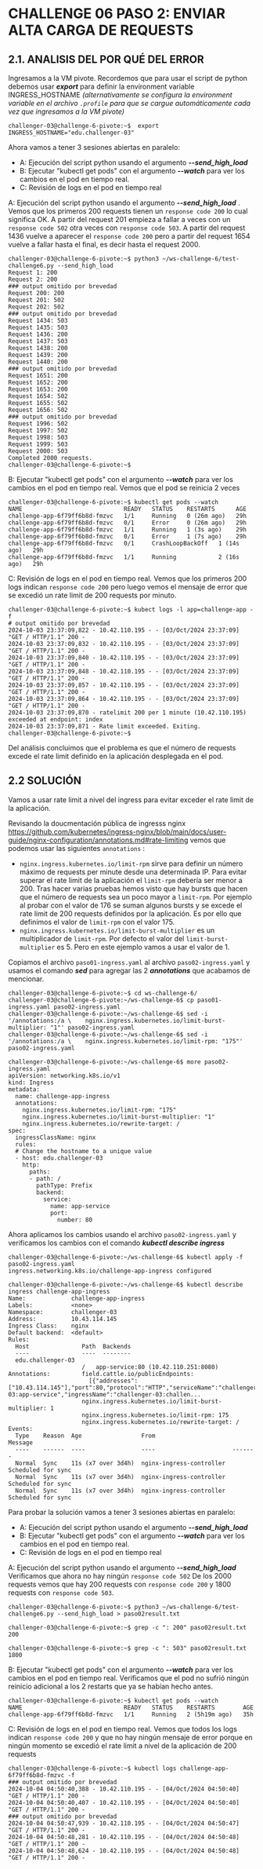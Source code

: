 # CHALLENGE 06 PASO 2: ENVIAR ALTA CARGA DE REQUESTS

## 2.1. ANALISIS DEL POR QUÉ DEL ERROR

Ingresamos a la VM pivote. Recordemos que para usar el script de python debemos usar ***export*** para definir la environment variable INGRESS_HOSTNAME *(alternativamente se configura la environment variable en el archivo `.profile` para que se cargue automáticamente cada vez que ingresamos a la VM pivote)*

```
challenger-03@challenge-6-pivote:~$  export INGRESS_HOSTNAME="edu.challenger-03"
```

Ahora vamos a tener 3 sesiones abiertas en paralelo:
- A: Ejecución del script python usando el argumento ***--send_high_load*** 
- B: Ejecutar "kubectl get pods" con el argumento ***--watch*** para ver los cambios en el pod en tiempo real.
- C: Revisión de logs en el pod en tiempo real


A: Ejecución del script python usando el argumento ***--send_high_load*** . Vemos que los primeros 200 requests tienen un `response code 200` lo cual significa OK.  A partir del request 201 empieza a fallar a veces con un `response code 502` otra veces con `response code 503`.  A partir del request 1436 vuelve a aparecer el `response code 200` pero a partir del request 1654 vuelve a fallar hasta el final, es decir hasta el request 2000.

```
challenger-03@challenge-6-pivote:~$ python3 ~/ws-challenge-6/test-challenge6.py --send_high_load
Request 1: 200
Request 2: 200
### output omitido por brevedad
Request 200: 200
Request 201: 502
Request 202: 502
### output omitido por brevedad
Request 1434: 503
Request 1435: 503
Request 1436: 200
Request 1437: 503
Request 1438: 200
Request 1439: 200
Request 1440: 200
### output omitido por brevedad
Request 1651: 200
Request 1652: 200
Request 1653: 200
Request 1654: 502
Request 1655: 502
Request 1656: 502
### output omitido por brevedad
Request 1996: 502
Request 1997: 502
Request 1998: 503
Request 1999: 503
Request 2000: 503
Completed 2000 requests.
challenger-03@challenge-6-pivote:~$ 
```

B: Ejecutar "kubectl get pods" con el argumento ***--watch*** para ver los cambios en el pod en tiempo real. Vemos que el pod se reinicia 2 veces

```
challenger-03@challenge-6-pivote:~$ kubectl get pods --watch
NAME                             READY   STATUS    RESTARTS      AGE
challenge-app-6f79ff6b8d-fmzvc   1/1     Running   0 (26m ago)   29h
challenge-app-6f79ff6b8d-fmzvc   0/1     Error     0 (26m ago)   29h
challenge-app-6f79ff6b8d-fmzvc   1/1     Running   1 (3s ago)    29h
challenge-app-6f79ff6b8d-fmzvc   0/1     Error     1 (7s ago)    29h
challenge-app-6f79ff6b8d-fmzvc   0/1     CrashLoopBackOff   1 (14s ago)   29h
challenge-app-6f79ff6b8d-fmzvc   1/1     Running            2 (16s ago)   29h

```

C: Revisión de logs en el pod en tiempo real. Vemos que los primeros 200 logs indican `response code 200` pero luego vemos el mensaje de error que se excedió un rate limit de 200 requests por minuto.

```
challenger-03@challenge-6-pivote:~$ kubect logs -l app=challenge-app -f
# output omitido por brevedad
2024-10-03 23:37:09,822 - 10.42.110.195 - - [03/Oct/2024 23:37:09] "GET / HTTP/1.1" 200 -
2024-10-03 23:37:09,832 - 10.42.110.195 - - [03/Oct/2024 23:37:09] "GET / HTTP/1.1" 200 -
2024-10-03 23:37:09,840 - 10.42.110.195 - - [03/Oct/2024 23:37:09] "GET / HTTP/1.1" 200 -
2024-10-03 23:37:09,848 - 10.42.110.195 - - [03/Oct/2024 23:37:09] "GET / HTTP/1.1" 200 -
2024-10-03 23:37:09,857 - 10.42.110.195 - - [03/Oct/2024 23:37:09] "GET / HTTP/1.1" 200 -
2024-10-03 23:37:09,864 - 10.42.110.195 - - [03/Oct/2024 23:37:09] "GET / HTTP/1.1" 200 -
2024-10-03 23:37:09,870 - ratelimit 200 per 1 minute (10.42.110.195) exceeded at endpoint: index
2024-10-03 23:37:09,871 - Rate limit exceeded. Exiting.
challenger-03@challenge-6-pivote:~$ 
```

Del análisis concluimos que el problema es que el número de requests excede el rate limit definido en la aplicación desplegada en el pod.

## 2.2 SOLUCIÓN

Vamos a usar rate limit a nivel del ingress para evitar exceder el rate limit de la aplicación. 

Revisando la doucmentación pública de ingresss nginx https://github.com/kubernetes/ingress-nginx/blob/main/docs/user-guide/nginx-configuration/annotations.md#rate-limiting vemos que podemos usar las siguientes `annotations` :

- `nginx.ingress.kubernetes.io/limit-rpm` sirve para definir un número máximo de requests per minute desde una determinada IP. Para evitar superar el rate limit de la aplicación el `limit-rpm` debería ser menor a 200. Tras hacer varias pruebas hemos visto que hay bursts que hacen que el número de requests sea un poco mayor a `limit-rpm`. Por ejemplo al probar con el valor de 176 se suman algunos bursts y se excede el rate limit de 200 requests definidos por la aplicación. Es por ello que definimos el valor de `limit-rpm` con el valor 175. 
- `nginx.ingress.kubernetes.io/limit-burst-multiplier` es un multiplicador de `limit-rpm`. Por defecto el valor del `limit-burst-multiplier` es 5. Pero en este ejemplo vamos a usar el valor de 1.


Copiamos el archivo `paso01-ingress.yaml` al archivo `paso02-ingress.yaml` y usamos el comando ***sed*** para agregar las 2 ***annotations*** que acabamos de mencionar.

```
challenger-03@challenge-6-pivote:~$ cd ws-challenge-6/
challenger-03@challenge-6-pivote:~/ws-challenge-6$ cp paso01-ingress.yaml paso02-ingress.yaml
challenger-03@challenge-6-pivote:~/ws-challenge-6$ sed -i '/annotations:/a \    nginx.ingress.kubernetes.io/limit-burst-multiplier: "1"' paso02-ingress.yaml
challenger-03@challenge-6-pivote:~/ws-challenge-6$ sed -i '/annotations:/a \    nginx.ingress.kubernetes.io/limit-rpm: "175"' paso02-ingress.yaml

challenger-03@challenge-6-pivote:~/ws-challenge-6$ more paso02-ingress.yaml 
apiVersion: networking.k8s.io/v1
kind: Ingress
metadata:
  name: challenge-app-ingress
  annotations:
    nginx.ingress.kubernetes.io/limit-rpm: "175"
    nginx.ingress.kubernetes.io/limit-burst-multiplier: "1"
    nginx.ingress.kubernetes.io/rewrite-target: /
spec:
  ingressClassName: nginx
  rules:
  # Change the hostname to a unique value
  - host: edu.challenger-03
    http:
      paths:
      - path: /
        pathType: Prefix
        backend:
          service:
            name: app-service
            port:
              number: 80

```

Ahora aplicamos los cambios usando el archivo `paso02-ingress.yaml` y verificamos los cambios con el comando ***kubectl describe ingress***

```
challenger-03@challenge-6-pivote:~/ws-challenge-6$ kubectl apply -f paso02-ingress.yaml 
ingress.networking.k8s.io/challenge-app-ingress configured

challenger-03@challenge-6-pivote:~/ws-challenge-6$ kubectl describe ingress challenge-app-ingress
Name:             challenge-app-ingress
Labels:           <none>
Namespace:        challenger-03
Address:          10.43.114.145
Ingress Class:    nginx
Default backend:  <default>
Rules:
  Host               Path  Backends
  ----               ----  --------
  edu.challenger-03  
                     /   app-service:80 (10.42.110.251:8080)
Annotations:         field.cattle.io/publicEndpoints:
                       [{"addresses":["10.43.114.145"],"port":80,"protocol":"HTTP","serviceName":"challenger-03:app-service","ingressName":"challenger-03:challen...
                     nginx.ingress.kubernetes.io/limit-burst-multiplier: 1
                     nginx.ingress.kubernetes.io/limit-rpm: 175
                     nginx.ingress.kubernetes.io/rewrite-target: /
Events:
  Type    Reason  Age                 From                      Message
  ----    ------  ----                ----                      -------
  Normal  Sync    11s (x7 over 3d4h)  nginx-ingress-controller  Scheduled for sync
  Normal  Sync    11s (x7 over 3d4h)  nginx-ingress-controller  Scheduled for sync
  Normal  Sync    11s (x7 over 3d4h)  nginx-ingress-controller  Scheduled for sync

```

Para probar la solución vamos a tener 3 sesiones abiertas en paralelo:
- A: Ejecución del script python usando el argumento ***--send_high_load*** 
- B: Ejecutar "kubectl get pods" con el argumento ***--watch*** para ver los cambios en el pod en tiempo real.
- C: Revisión de logs en el pod en tiempo real


A: Ejecución del script python usando el argumento ***--send_high_load***  Verificamos que ahora no hay ningún `response code 502`  De los 2000 requests vemos que hay 200 requests con `response code 200` y 1800 requests con `response code 503`.

```
challenger-03@challenge-6-pivote:~$ python3 ~/ws-challenge-6/test-challenge6.py --send_high_load > paso02result.txt

challenger-03@challenge-6-pivote:~$ grep -c ": 200" paso02result.txt
200

challenger-03@challenge-6-pivote:~$ grep -c ": 503" paso02result.txt
1800
```

B: Ejecutar "kubectl get pods" con el argumento ***--watch*** para ver los cambios en el pod en tiempo real. Verificamos que el pod no sufrió ningún reinicio adicional a los 2 restarts que ya se habían hecho antes.
```
challenger-03@challenge-6-pivote:~$ kubectl get pods --watch
NAME                             READY   STATUS    RESTARTS        AGE
challenge-app-6f79ff6b8d-fmzvc   1/1     Running   2 (5h19m ago)   35h
```

C: Revisión de logs en el pod en tiempo real. Vemos que todos los logs indican `response code 200` y que no hay ningún mensaje de error porque en ningún momento se excedió el rate limit a nivel de la aplicación de 200 requests 

```
challenger-03@challenge-6-pivote:~$ kubectl logs challenge-app-6f79ff6b8d-fmzvc -f
### output omitido por brevedad
2024-10-04 04:50:40,388 - 10.42.110.195 - - [04/Oct/2024 04:50:40] "GET / HTTP/1.1" 200 -
2024-10-04 04:50:40,407 - 10.42.110.195 - - [04/Oct/2024 04:50:40] "GET / HTTP/1.1" 200 -
### output omitido por brevedad
2024-10-04 04:50:47,939 - 10.42.110.195 - - [04/Oct/2024 04:50:47] "GET / HTTP/1.1" 200 -
2024-10-04 04:50:48,281 - 10.42.110.195 - - [04/Oct/2024 04:50:48] "GET / HTTP/1.1" 200 -
2024-10-04 04:50:48,624 - 10.42.110.195 - - [04/Oct/2024 04:50:48] "GET / HTTP/1.1" 200 -
```
